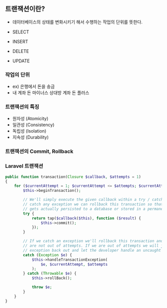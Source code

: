 ## 트랜잭션이란?
- 데이터베이스의 상태를 변화시키기 해서 수행하는 작업의 단위를 뜻한다.

- SELECT
- INSERT
- DELETE
- UPDATE

### 작업의 단위
- ex) 은행에서 돈을 송금
- 내 계좌 돈 마이너스 상대방 계좌 돈 플러스

### 트랜잭션의 특징

- 원자성 (Atomicity)
- 일관성 (Consistency)
- 독립성 (Isolation)
- 지속성 (Durability)


### 트랜잭션의 Commit, Rollback


### Laravel 트랜잭션

```php
public function transaction(Closure $callback, $attempts = 1)
{
    for ($currentAttempt = 1; $currentAttempt <= $attempts; $currentAttempt++) {
        $this->beginTransaction();

        // We'll simply execute the given callback within a try / catch block and if we
        // catch any exception we can rollback this transaction so that none of this
        // gets actually persisted to a database or stored in a permanent fashion.
        try {
            return tap($callback($this), function ($result) {
                $this->commit();
            });
        }

        // If we catch an exception we'll rollback this transaction and try again if we
        // are not out of attempts. If we are out of attempts we will just throw the
        // exception back out and let the developer handle an uncaught exceptions.
        catch (Exception $e) {
            $this->handleTransactionException(
                $e, $currentAttempt, $attempts
            );
        } catch (Throwable $e) {
            $this->rollBack();

            throw $e;
        }
    }
}
```

